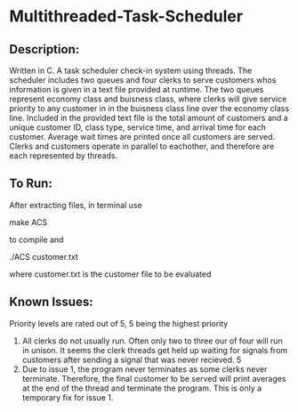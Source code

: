 # Multithreaded-Task-Scheduler
## Description:
Written in C. A task scheduler check-in system using threads. The scheduler includes two queues and four clerks to serve customers whos information is given in a text file provided at runtime. The two queues represent economy class and buisness class, where clerks will give service priority to any customer in in the buisness class line over the economy class line. Included in the provided text file is the total amount of customers and a unique customer ID, class type, service time, and arrival time for each customer. Average wait times are printed once all customers are served. Clerks and customers operate in parallel to eachother, and therefore are each represented by threads.

## To Run:

After extracting files, in terminal use 

make ACS

to compile and

./ACS customer.txt

where customer.txt is the customer file to be evaluated

## Known Issues:
Priority levels are rated out of 5, 5 being the highest priority
1. All clerks do not usually run. Often only two to three our of four will run in unison. It seems the clerk threads get held up waiting for signals from customers after sending a signal that was never recieved. 5
2. Due to issue 1, the program never terminates as some clerks never terminate. Therefore, the final customer to be served will print averages at the end of the thread and terminate the program. This is only a temporary fix for issue 1.
